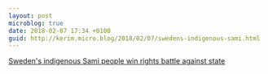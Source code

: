 ```yaml
---
layout: post
microblog: true
date: 2018-02-07 17:34 +0100
guid: http://kerim.micro.blog/2018/02/07/swedens-indigenous-sami.html
---
```

[Sweden's indigenous Sami people win rights battle against state](https://www.theguardian.com/world/2016/feb/03/sweden-indigenous-sami-people-win-rights-battle-against-state)
